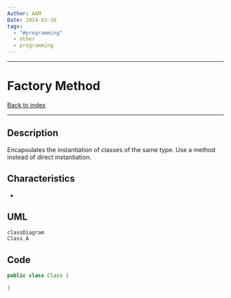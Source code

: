 ```yaml
---
Author: AAM
Date: 2024-03-16
tags:
  - "#programming"
  - other
  - programming
---
```

---
# Factory Method

[Back to index](../PATTERNS.md)

---

## Description

Encapsulates the instantiation  of classes of the same type.
Use a method instead of direct instantiation.

## Characteristics

- 

## UML

```mermaid
classDiagram
Class_A 
```
## Code

```java
public class Class { 

}
```